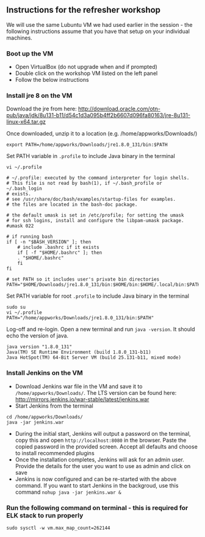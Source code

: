 ## Instructions for the refresher workshop

We will use the same Lubuntu VM we had used earlier in the session - the following instructions assume that you have that setup on your individual machines.

### Boot up the VM

- Open VirtualBox (do not upgrade when and if prompted)
- Double click on the workshop VM listed on the left panel
- Follow the below instructions

### Install jre 8 on the VM

Download the jre from here: 
http://download.oracle.com/otn-pub/java/jdk/8u131-b11/d54c1d3a095b4ff2b6607d096fa80163/jre-8u131-linux-x64.tar.gz

Once downloaded, unzip it to a location (e.g. /home/appworks/Downloads/)

```shell
export PATH=/home/appworks/Downloads/jre1.8.0_131/bin:$PATH
```

Set PATH variable in `.profile` to include Java binary in the terminal

```shell
vi ~/.profile

# ~/.profile: executed by the command interpreter for login shells.
# This file is not read by bash(1), if ~/.bash_profile or ~/.bash_login
# exists.
# see /usr/share/doc/bash/examples/startup-files for examples.
# the files are located in the bash-doc package.

# the default umask is set in /etc/profile; for setting the umask
# for ssh logins, install and configure the libpam-umask package.
#umask 022

# if running bash
if [ -n "$BASH_VERSION" ]; then
    # include .bashrc if it exists
    if [ -f "$HOME/.bashrc" ]; then
	. "$HOME/.bashrc"
    fi
fi

# set PATH so it includes user's private bin directories
PATH="$HOME/Downloads/jre1.8.0_131/bin:$HOME/bin:$HOME/.local/bin:$PATH"
```

Set PATH variable for root `.profile` to include Java binary in the terminal

```shell
sudo su
vi ~/.profile
PATH="/home/appworks/Downloads/jre1.8.0_131/bin:$PATH"
```

Log-off and re-login. Open a new terminal and run `java -version`. It should echo the version of java.

```shell
java version "1.8.0_131"
Java(TM) SE Runtime Environment (build 1.8.0_131-b11)
Java HotSpot(TM) 64-Bit Server VM (build 25.131-b11, mixed mode)
```

### Install Jenkins on the VM

- Download Jenkins war file in the VM and save it to `/home/appworks/Downloads/`. The LTS version can be found here: http://mirrors.jenkins.io/war-stable/latest/jenkins.war
- Start Jenkins from the terminal

```shell
cd /home/appworks/Downloads/
java -jar jenkins.war
```
- During the initial start, Jenkins will output a password on the terminal, copy this and open `http://localhost:8080` in the browser. Paste the copied password in the provided screen. Accept all defaults and choose to install recommended plugins
- Once the installation completes, Jenkins will ask for an admin user. Provide the details for the user you want to use as admin and click on save
- Jenkins is now configured and can be re-started with the above command. If you want to start Jenkins in the backgroud, use this command `nohup java -jar jenkins.war &`

### Run the following command on terminal - this is required for ELK stack to run properly

```shell
sudo sysctl -w vm.max_map_count=262144
```


